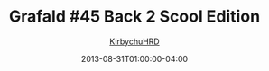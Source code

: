---
title: "Grafald #45 Back 2 Scool Edition"
type: "image"
date: 2013-08-31T01:00:00-04:00
draft: false
categories:
- comics
- collaborations
tags:
- grafald
image_path: "../img/2013/45.png"
alt_text: ""
is_subpage: true
author: "[KirbychuHRD](https://cohost.org/KirbychuHRD)"
---